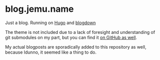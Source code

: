 # blog.jemu.name

Just a blog. Running on [Hugo](http://gohugo.io/) and [blogdown](https://github.com/rstudio/blogdown)

The theme is not included due to a lack of foresight and understanding of git submodules on my part, 
but you can find it [on GitHub as well](https://github.com/jemus42/hugo-redlounge-jemsu/).

My actual blogposts are sporadically added to this repository as well, because Idunno, it seemed like a thing to do.
